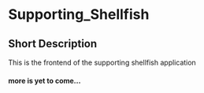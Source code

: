 # Supporting_Shellfish

## Short Description
This is the frontend of the supporting shellfish application<br>

#### more is yet to come...
